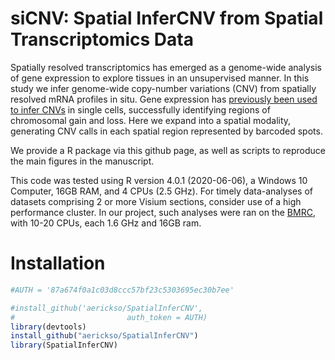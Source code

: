 # siCNV: Spatial InferCNV from Spatial Transcriptomics Data

Spatially resolved transcriptomics has emerged as a genome-wide analysis
of gene expression to explore tissues in an unsupervised manner. In this
study we infer genome-wide copy-number variations (CNV) from spatially
resolved mRNA profiles in situ. Gene expression has [previously been
used to infer CNVs](https://github.com/broadinstitute/infercnv) in
single cells, successfully identifying regions of chromosomal gain and
loss. Here we expand into a spatial modality, generating CNV calls in
each spatial region represented by barcoded spots.

We provide a R package via this github page, as well as scripts to
reproduce the main figures in the manuscript.

This code was tested using R version 4.0.1 (2020-06-06), a Windows 10
Computer, 16GB RAM, and 4 CPUs (2.5 GHz). For timely data-analyses of
datasets comprising 2 or more Visium sections, consider use of a high
performance cluster. In our project, such analyses were ran on the
[BMRC](https://www.medsci.ox.ac.uk/divisional-services/support-services-1/bmrc/cluster-usage),
with 10-20 CPUs, each 1.6 GHz and 16GB ram.

# Installation

``` r
#AUTH = '87a674f0a1c03d8ccc57bf23c5303695ec30b7ee'

#install_github('aerickso/SpatialInferCNV',
#                         auth_token = AUTH)
library(devtools)
install_github("aerickso/SpatialInferCNV")
library(SpatialInferCNV)
```
